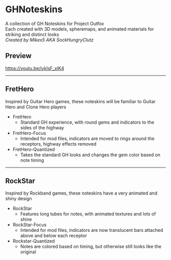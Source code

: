 # GHNoteskins

A collection of GH Noteskins for Project Outfox  
Each created with 3D models, spheremaps, and animated materials for striking and distinct looks  
*Created by Mikex5 AKA SockHungryClutz*

## Preview

https://youtu.be/iykIsF_xIK4

-----

## FretHero

Inspired by Guitar Hero games, these noteskins will be familiar to Guitar Hero and Clone Hero players

* FretHero  
    * Standard GH experience, with round gems and indicators to the sides of the highway  
* FretHero-Focus  
    * Intended for mod files, indicators are moved to rings around the receptors, highway effects removed
* FretHero-Quantized  
    * Takes the standard GH looks and changes the gem color based on note timing  

-----

## RockStar

Inspired by Rockband games, these noteskins have a very animated and shiny design

* RockStar  
    * Features long tubes for notes, with animated textures and lots of shine  
* RockStar-Focus  
    * Intended for mod files, indicators are now translucent bars attached above and below each receptor  
* Rockstar-Quantized  
    * Notes are colored based on timing, but otherwise still looks like the original  